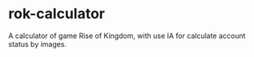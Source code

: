 # rok-calculator
A calculator of game Rise of Kingdom, with use IA for calculate account status by images.
